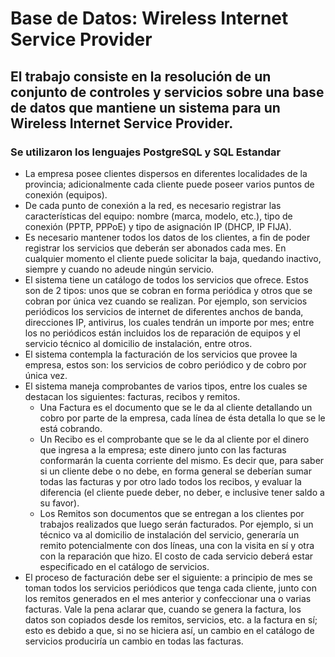 # Base de Datos: Wireless Internet Service Provider
## El trabajo consiste en la resolución de un conjunto de controles y servicios sobre una base de datos que mantiene un sistema para un Wireless Internet Service Provider.
### Se utilizaron los lenguajes PostgreSQL y SQL Estandar
- La empresa posee clientes dispersos en diferentes localidades de la provincia; adicionalmente cada cliente puede poseer varios puntos de conexión (equipos).
- De cada punto de conexión a la red, es necesario registrar las características del equipo: nombre (marca, modelo, etc.), tipo de conexión (PPTP, PPPoE) y tipo de asignación IP (DHCP, IP FIJA).
- Es necesario mantener todos los datos de los clientes, a fin de poder registrar los servicios que deberán ser abonados cada mes. En cualquier momento el cliente puede solicitar la baja, quedando inactivo, siempre y cuando no adeude ningún servicio.
- El sistema tiene un catálogo de todos los servicios que ofrece. Estos son de 2 tipos: unos que se cobran en forma periódica y otros que se cobran por única vez cuando se realizan. Por ejemplo, son servicios periódicos los servicios de internet de diferentes anchos de banda, direcciones IP, antivirus, los cuales tendrán un importe por mes; entre los no periódicos están incluidos los de reparación de equipos y el servicio técnico al domicilio de instalación, entre otros.
- El sistema contempla la facturación de los servicios que provee la empresa, estos son: los servicios de cobro periódico y de cobro por única vez.
- El sistema maneja comprobantes de varios tipos, entre los cuales se destacan los siguientes: facturas, recibos y remitos.
  - Una Factura es el documento que se le da al cliente detallando un cobro por parte de la empresa, cada línea de ésta detalla lo que se le está cobrando.
  - Un Recibo es el comprobante que se le da al cliente por el dinero que ingresa a la empresa; este dinero junto con las facturas conformarán la cuenta corriente del mismo. Es decir que, para saber si un cliente debe o no debe, en forma general se deberían sumar todas las facturas y por otro lado todos los recibos, y evaluar la diferencia (el cliente puede deber, no deber, e inclusive tener saldo a su favor).
  - Los Remitos son documentos que se entregan a los clientes por trabajos realizados que luego serán facturados. Por ejemplo, si un técnico va al domicilio de instalación del servicio, generaría un remito potencialmente con dos líneas, una con la visita en sí y otra con la reparación que hizo. El costo de cada servicio deberá estar especificado en el catálogo de servicios.
- El proceso de facturación debe ser el siguiente: a principio de mes se toman todos los servicios periódicos que tenga cada cliente, junto con los remitos generados en el mes anterior y confeccionar una o varias facturas. Vale la pena aclarar que, cuando se genera la factura, los datos son copiados desde los remitos, servicios, etc. a la factura en sí; esto es debido a que, si no se hiciera así, un cambio en el catálogo de servicios produciría un cambio en todas las facturas.
